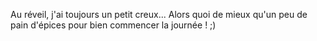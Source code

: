 Au réveil, j'ai toujours un petit creux... Alors quoi de mieux qu'un peu de pain d'épices pour bien
commencer la journée ! ;)
